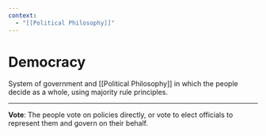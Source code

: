 ```yaml
---
context:
  - "[[Political Philosophy]]"
---
```


# Democracy

System of government and [[Political Philosophy]] in which the people decide as a whole, using majority rule principles.

---

**Vote**: The people vote on policies directly, or vote to elect officials to represent them and govern on their behalf.
